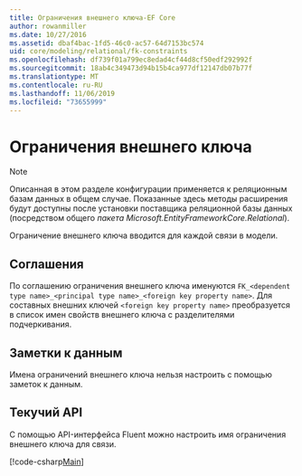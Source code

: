 ```yaml
---
title: Ограничения внешнего ключа-EF Core
author: rowanmiller
ms.date: 10/27/2016
ms.assetid: dbaf4bac-1fd5-46c0-ac57-64d7153bc574
uid: core/modeling/relational/fk-constraints
ms.openlocfilehash: df739f01a799ec8edad4cf44d8cf50edf292992f
ms.sourcegitcommit: 18ab4c349473d94b15b4ca977df12147db07b77f
ms.translationtype: MT
ms.contentlocale: ru-RU
ms.lasthandoff: 11/06/2019
ms.locfileid: "73655999"
---
```

# <a name="foreign-key-constraints"></a>Ограничения внешнего ключа

> [!NOTE]  
> Описанная в этом разделе конфигурации применяется к реляционным базам данных в общем случае. Показанные здесь методы расширения будут доступны после установки поставщика реляционной базы данных (посредством общего *пакета Microsoft.EntityFrameworkCore.Relational*).

Ограничение внешнего ключа вводится для каждой связи в модели.

## <a name="conventions"></a>Соглашения

По соглашению ограничения внешнего ключа именуются `FK_<dependent type name>_<principal type name>_<foreign key property name>`. Для составных внешних ключей `<foreign key property name>` преобразуется в список имен свойств внешнего ключа с разделителями подчеркивания.

## <a name="data-annotations"></a>Заметки к данным

Имена ограничений внешнего ключа нельзя настроить с помощью заметок к данным.

## <a name="fluent-api"></a>Текучий API

С помощью API-интерфейса Fluent можно настроить имя ограничения внешнего ключа для связи.

[!code-csharp[Main](../../../../samples/core/Modeling/FluentAPI/Relational/RelationshipConstraintName.cs?name=Constraint&highlight=12)]

